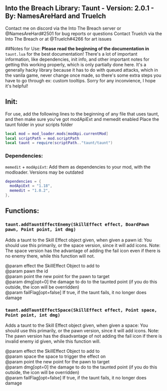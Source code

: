 ## Into the Breach Library: Taunt - Version: 2.0.1 - By: NamesAreHard and Truelch
Contact me on discord via the Into The Breach server or @NamesAreHard#2501 for bug reports or questions
Contact Truelch via the Into The Breach or at @Truelch#4266 for art issues

##Notes for Use:
**Please read the beginning of the documentation in** `taunt.lua` for the best documentation! There's a lot of important information, like dependencies, init info, and other important notes for getting this working properly, which is only partially done here. It's a generally hacky library because it has to do with queued attacks, which in the vanila game, never change once made, so there's some extra steps you have to go through ex: custom tooltips. Sorry for any inconvience, I hope it's helpful!

## Init:
For use, add the following lines to the beginning of any file that uses taunt, and then make sure you've got modApiExt and memedit enabled
Place the taunt folder in your scripts folder
```lua
local mod = mod_loader.mods[modApi.currentMod]
local scriptPath = mod.scriptPath
local taunt = require(scriptPath.."taunt/taunt")
```
### Dependencies:
`memedit` + `modApiExt`: Add them as dependencies to your mod, with the modloader. Versions may be outdated
```lua
dependencies = {
  modApiExt = "1.18",
  memedit = "1.0.2",
},
```
## Functions:
 ### `taunt.addTauntEffectEnemy(SkillEffect effect, BoardPawn pawn, Point point, int dmg)`
 Adds a taunt to the Skill Effect object given, when given a pawn id: 
 You should use this primarily, or the space version, since it will add icons.
 Note: The space version has the advantage of adding the
 fail icon even if there is no enemy there, while this function will not.

 @param effect	the SkillEffect Object to add to <br>
 @param pawn		the id <br>
 @param point		the new point for the pawn to target <br>
 @param dmg[opt=0] the damage to do to the taunted point (if you do this outside, the icon will be overridden) <br>
 @param failFlag[opt=false] If true, if the taunt fails, it no longer does damage
 
 ### `taunt.addTauntEffectSpace(SkillEffect effect, Point space, Point point, int dmg)`
 Adds a taunt to the Skill Effect object given, when given a space:
 You should use this primarily, or the pawn version, since it will add icons.
 Note: The pawn version has the disadvantage of not adding the fail icon
 if there is invalid enemy id given, while this function will.

 @param effect	the SkillEffect Object to add to <br>
 @param space		the space to trigger the effect on <br>
 @param point		the new point for the pawn to target <br>
 @param dmg[opt=0] the damage to do to the taunted point (if you do this outside, the icon will be overridden) <br>
 @param failFlag[opt=false] If true, if the taunt fails, it no longer does damage